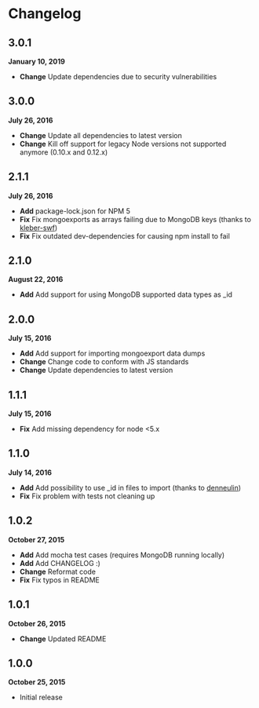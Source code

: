 # Changelog

## 3.0.1
**January 10, 2019**

* **Change** Update dependencies due to security vulnerabilities

## 3.0.0
**July 26, 2016**

* **Change** Update all dependencies to latest version
* **Change** Kill off support for legacy Node versions not supported anymore (0.10.x and 0.12.x)

## 2.1.1
**July 26, 2016**

* **Add** package-lock.json for NPM 5
* **Fix** Fix mongoexports as arrays failing due to MongoDB keys (thanks to [kleber-swf](https://github.com/kleber-swf))
* **Fix** Fix outdated dev-dependencies for causing npm install to fail

## 2.1.0
**August 22, 2016**

* **Add** Add support for using MongoDB supported data types as _id

## 2.0.0
**July 15, 2016**

* **Add** Add support for importing mongoexport data dumps
* **Change** Change code to conform with JS standards
* **Change** Update dependencies to latest version

## 1.1.1
**July 15, 2016**

* **Fix** Add missing dependency for node <5.x

## 1.1.0
**July 14, 2016**

* **Add** Add possibility to use _id in files to import (thanks to [denneulin](https://github.com/denneulin))
* **Fix** Fix problem with tests not cleaning up

## 1.0.2
**October 27, 2015**

* **Add** Add mocha test cases (requires MongoDB running locally)
* **Add** Add CHANGELOG :)
* **Change** Reformat code
* **Fix** Fix typos in README

## 1.0.1
**October 26, 2015**

* **Change** Updated README

## 1.0.0
**October 25, 2015**

* Initial release
